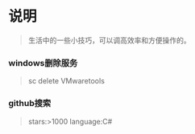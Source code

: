 # 说明
> 生活中的一些小技巧，可以调高效率和方便操作的。

### windows删除服务
> sc delete VMwaretools

### github搜索
> stars:>1000 language:C#

